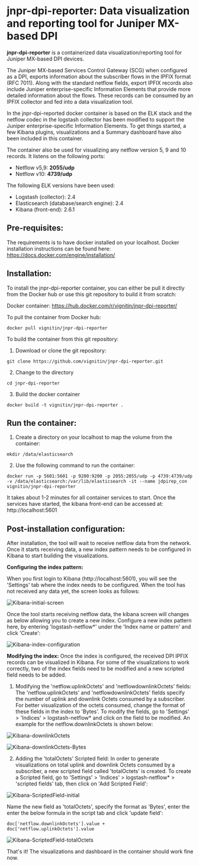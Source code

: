 jnpr-dpi-reporter: Data visualization and reporting tool for Juniper MX-based DPI
==================

**jnpr-dpi-reporter** is a containerized data visualization/reporting tool for Juniper MX-based DPI devices. 

The Juniper MX-based Services Control Gateway (SCG) when configured as a DPI, exports information about the subscriber flows in the IPFIX format (RFC 7011). Along with the standard netflow fields, export IPFIX records also include Juniper enterprise-specific Information Elements that provide more detailed information about the flows. These records can be consumed by an IPFIX collector and fed into a data visualization tool.

In the jnpr-dpi-reported docker container is based on the ELK stack and the netflow codec in the logstash collector has been modified to support the Juniper enterprise-specific Information Elements. To get things started, a few Kibana plugins, visualizations and a Summary dashboard have also been included in this container.

The container also be used for visualizing any netflow version 5, 9 and 10 records. It listens on the following ports:
- Netflow v5,9: **2055/udp**
- Netflow v10: **4739/udp**

The following ELK versions have been used:
- Logstash (collector): 2.4
- Elasticsearch (database/search engine): 2.4
- Kibana (front-end): 2.6.1

Pre-requisites:
---------------
The requirements is to have docker installed on your localhost. Docker installation instructions can be found here: https://docs.docker.com/engine/installation/



Installation:
-------------
To install the jnpr-dpi-reporter container, you can either be pull it directly from the Docker hub or use this git repository to build it from scratch:

Docker container: https://hub.docker.com/r/vignitin/jnpr-dpi-reporter/

To pull the container from Docker hub:
```
docker pull vignitin/jnpr-dpi-reporter
```

To build the container from this git repository:

1) Download or clone the git repository:
```
git clone https://github.com/vignitin/jnpr-dpi-reporter.git
```
2) Change to the directory
```
cd jnpr-dpi-reporter
```

3) Build the docker container
```
docker build -t vignitin/jnpr-dpi-reporter .
```



Run the container:
------------------

1) Create a directory on your localhost to map the volume from the container:
```
mkdir /data/elasticsearch
```

2) Use the following command to run the container:
```
docker run -p 5601:5601 -p 9200:9200 -p 2055:2055/udp -p 4739:4739/udp -v /data/elasticsearch:/var/lib/elasticsearch -it --name jdpirep_con vignitin/jnpr-dpi-reporter
```
It takes about 1-2 minutes for all container services to start. Once the services have started, the kibana front-end can be accessed at: http://localhost:5601



Post-installation configuration:
--------------------------------
After installation, the tool will wait to receive netflow data from the network. Once it starts receiving data, a new index pattern needs to be configured in Kibana to start building the visualizations. 

**Configuring the index pattern:**

When you first login to Kibana (http://localhost:5601), you will see the 'Settings' tab where the index needs to be configured. When the tool has not received any data yet, the screen looks as follows: 

![Kibana-initial-screen](/images/kibana-initial-screen.png "Kibana-initial-screen")

Once the tool starts receiving netflow data, the kibana screen will changes as below allowing you to create a new index. Configure a new index pattern here, by entering 'logstash-netflow*' under the 'Index name or pattern' and click 'Create':

![Kibana-index-configuration](/images/kibana-index-config.png "Kibana-index-configuration")

**Modifying the index:**
Once the index is configured, the received DPI IPFIX records can be visualized in Kibana. For some of the visualizations to work correctly, two of the index fields need to be modified and a new scripted field needs to be added.

1) Modifying the 'netflow.uplinkOctets' and 'netflowdownlinkOctets' fields:
The 'netflow.uplinkOctets' and 'netflowdownlinkOctets' fields specify the number of uplink and downlink Octets consumed by a subscriber. For better visualization of the octets consumed, change the format of these fields in the index to 'Bytes'. To modify the fields, go to 'Settings' \> 'Indices' \> logstash-netflow\* and click on the field to be modified. An example for the netflow.downlinkOctets is shown below:

![Kibana-downlinkOctets](/images/kibana-downlinkOctets.png "Kibana-downlinkOctets")

![Kibana-downlinkOctets-Bytes](/images/kibana-downlinkOctets-Bytes.png "Kibana-downlinkOctets-Bytes")

2) Adding the 'totalOctets' Scripted field:
In order to generate visualizations on total uplink and downlink Octets consumed by a subscriber, a new scripted field called 'totalOctets' is created. To create a Scripted field, go to 'Settings' \> 'Indices' \> logstash-netflow\* \> 'scripted fields' tab, then click on 'Add Scripted Field':

![Kibana-ScriptedField-initial](/images/kibana-ScriptedField-initial.png "Kibana-ScriptedField-initial")

Name the new field as 'totalOctets', specify the format as 'Bytes', enter the enter the below formula in the script tab and click 'update field':
```
doc['netflow.downlinkOctets'].value + doc['netflow.uplinkOctets'].value
```

![Kibana-ScriptedField-totalOctets](/images/kibana-ScriptedField-totalOctets.png "Kibana-ScriptedField-totalOctets")

That's it! The visualizations and dashboard in the container should work fine now.
